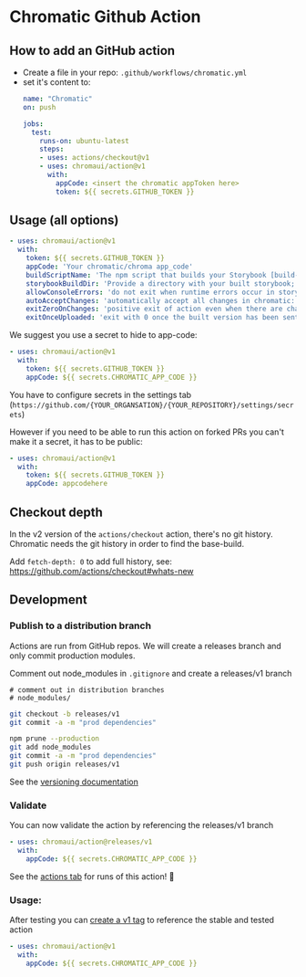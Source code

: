 # Chromatic Github Action

## How to add an GitHub action

- Create a file in your repo: `.github/workflows/chromatic.yml`
- set it's content to:
  ```yml
  name: "Chromatic"
  on: push

  jobs:
    test:
      runs-on: ubuntu-latest
      steps:
      - uses: actions/checkout@v1
      - uses: chromaui/action@v1
        with: 
          appCode: <insert the chromatic appToken here>
          token: ${{ secrets.GITHUB_TOKEN }}
  ```

## Usage (all options)

```yaml
- uses: chromaui/action@v1
  with:
    token: ${{ secrets.GITHUB_TOKEN }}
    appCode: 'Your chromatic/chroma app_code'
    buildScriptName: 'The npm script that builds your Storybook [build-storybook]'
    storybookBuildDir: 'Provide a directory with your built storybook; use if you've already built your storybook'
    allowConsoleErrors: 'do not exit when runtime errors occur in storybook'
    autoAcceptChanges: 'automatically accept all changes in chromatic: boolean or branchname'
    exitZeroOnChanges: 'positive exit of action even when there are changes: boolean or branchname'
    exitOnceUploaded: 'exit with 0 once the built version has been sent to chromatic: boolean or branchname'
```


We suggest you use a secret to hide to app-code:

```yaml
- uses: chromaui/action@v1
  with:
    token: ${{ secrets.GITHUB_TOKEN }}
    appCode: ${{ secrets.CHROMATIC_APP_CODE }}
```

You have to configure secrets in the settings tab (`https://github.com/{YOUR_ORGANSATION}/{YOUR_REPOSITORY}/settings/secrets`)

However if you need to be able to run this action on forked PRs you can't make it a secret, it has to be public:

```yaml
- uses: chromaui/action@v1
  with:
    token: ${{ secrets.GITHUB_TOKEN }}
    appCode: appcodehere
```

## Checkout depth

In the v2 version of the `actions/checkout` action, there's no git history. Chromatic needs the git history in order to find the base-build.

Add `fetch-depth: 0` to add full history, see: https://github.com/actions/checkout#whats-new

## Development

### Publish to a distribution branch

Actions are run from GitHub repos. We will create a releases branch and only commit production modules. 

Comment out node_modules in `.gitignore` and create a releases/v1 branch
```plaintext
# comment out in distribution branches
# node_modules/
```

```sh
git checkout -b releases/v1
git commit -a -m "prod dependencies"
```

```sh
npm prune --production
git add node_modules
git commit -a -m "prod dependencies"
git push origin releases/v1
```

See the [versioning documentation](https://github.com/actions/toolkit/blob/master/docs/action-versioning.md)

### Validate

You can now validate the action by referencing the releases/v1 branch

```yaml
- uses: chromaui/action@releases/v1
  with:
    appCode: ${{ secrets.CHROMATIC_APP_CODE }}
```

See the [actions tab](https://github.com/chromaui/action/actions) for runs of this action! :rocket:

### Usage:

After testing you can [create a v1 tag](https://github.com/actions/toolkit/blob/master/docs/action-versioning.md) to reference the stable and tested action

```yaml
- uses: chromaui/action@v1
  with:
    appCode: ${{ secrets.CHROMATIC_APP_CODE }}
```
